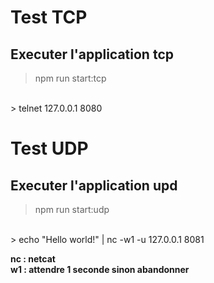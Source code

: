# Test TCP
## Executer l'application tcp
> npm run start:tcp 
<br/>
> telnet 127.0.0.1 8080

# Test UDP
## Executer l'application upd
> npm run start:udp 
<br/>
> echo "Hello world!" | nc -w1 -u 127.0.0.1 8081

**nc : netcat** <br/>
**w1 : attendre 1 seconde sinon abandonner**